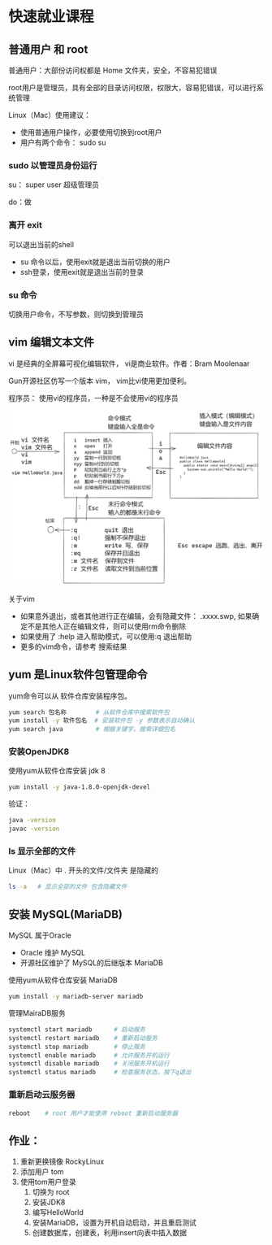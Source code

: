 # 快速就业课程

## 普通用户 和 root

普通用户：大部份访问权都是 Home 文件夹，安全，不容易犯错误

root用户是管理员，具有全部的目录访问权限，权限大，容易犯错误，可以进行系统管理

Linux（Mac）使用建议：

- 使用普通用户操作，必要使用切换到root用户
- 用户有两个命令： sudo  su

### sudo 以管理员身份运行

su： super user  超级管理员

do：做

### 离开 exit

可以退出当前的shell

- su 命令以后，使用exit就是退出当前切换的用户
- ssh登录，使用exit就是退出当前的登录

### su 命令

切换用户命令，不写参数，则切换到管理员

## vim 编辑文本文件

vi 是经典的全屏幕可视化编辑软件， vi是商业软件。作者：Bram Moolenaar

Gun开源社区仿写一个版本 vim， vim比vi使用更加便利。

程序员： 使用vi的程序员，一种是不会使用vi的程序员

![image-20221201201653253](assets/image-20221201201653253.png)

关于vim

- 如果意外退出，或者其他进行正在编辑，会有隐藏文件： .xxxx.swp, 如果确定不是其他人正在编辑文件，则可以使用rm命令删除
- 如果使用了 :help 进入帮助模式，可以使用:q 退出帮助
- 更多的vim命令，请参考 搜索结果



## yum 是Linux软件包管理命令

yum命令可以从 软件仓库安装程序包。

```sh
yum search 包名称        # 从软件仓库中搜索软件包
yum install -y 软件包名  # 安装软件包 -y 参数表示自动确认
yum search java         # 根据关键字，搜索详细包名 
```

### 安装OpenJDK8

使用yum从软件仓库安装 jdk 8

```sh
yum install -y java-1.8.0-openjdk-devel
```

验证：

```sh
java -version
javac -version
```

### ls 显示全部的文件

Linux（Mac）中 . 开头的文件/文件夹 是隐藏的

```sh
ls -a   # 显示全部的文件 包含隐藏文件
```

## 安装 MySQL(MariaDB)

MySQL 属于Oracle

- Oracle 维护 MySQL
- 开源社区维护了 MySQL的后继版本 MariaDB

使用yum从软件仓库安装 MariaDB

```sh
yum install -y mariadb-server mariadb
```

管理MairaDB服务

```sh
systemctl start mariadb      # 启动服务
systemctl restart mariadb    # 重新启动服务
systemctl stop mariadb       # 停止服务  
systemctl enable mariadb     # 允许服务开机运行    
systemctl disable mariadb    # 关闭服务开机运行      
systemctl status mariadb     # 检查服务状态，按下q退出
```

### 重新启动云服务器

```sh
reboot    # root 用户才能使用 reboot 重新启动服务器
```



## 作业：

1. 重新更换镜像 RockyLinux
2. 添加用户 tom
3. 使用tom用户登录
   1. 切换为 root
   2. 安装JDK8
   3. 编写HelloWorld
   4. 安装MariaDB，设置为开机自动启动，并且重启测试
   5. 创建数据库，创建表，利用insert向表中插入数据









